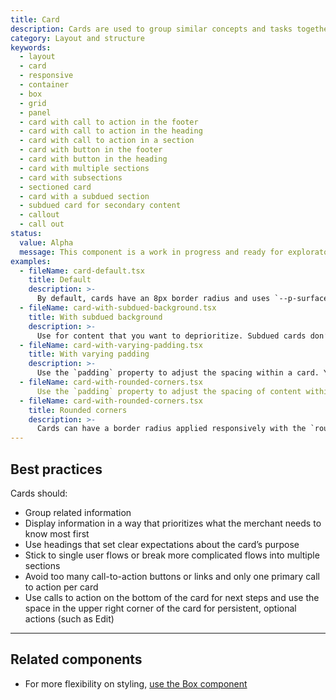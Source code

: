 ```yaml
---
title: Card
description: Cards are used to group similar concepts and tasks together for merchants to scan, read, and get things done. It displays content in a familiar and recognizable style.
category: Layout and structure
keywords:
  - layout
  - card
  - responsive
  - container
  - box
  - grid
  - panel
  - card with call to action in the footer
  - card with call to action in the heading
  - card with call to action in a section
  - card with button in the footer
  - card with button in the heading
  - card with multiple sections
  - card with subsections
  - sectioned card
  - card with a subdued section
  - subdued card for secondary content
  - callout
  - call out
status:
  value: Alpha
  message: This component is a work in progress and ready for exploratory usage, with breaking changes expected in minor version updates. Please use with caution. Learn more about our [component lifecycles](/getting-started/components-lifecycle).
examples:
  - fileName: card-default.tsx
    title: Default
    description: >-
      By default, cards have an 8px border radius and uses `--p-surface` as the background and `--p-shadow-card` as the shadow. There is padding of `space-5` (20px) around children and `space-4` (16px) for small screens.
  - fileName: card-with-subdued-background.tsx
    title: With subdued background
    description: >-
      Use for content that you want to deprioritize. Subdued cards don’t stand out as much as cards with white backgrounds so don’t use them for information or actions that are critical to merchants.
  - fileName: card-with-varying-padding.tsx
    title: With varying padding
    description: >-
      Use the `padding` property to adjust the spacing within a card. You can also specify spacing values at different breakpoints.
  - fileName: card-with-rounded-corners.tsx
      Use the `padding` property to adjust the spacing of content within a card. The `padding` prop supports responsive spacing with the [Breakpoints tokens](https://polaris.shopify.com/tokens/breakpoints).
  - fileName: card-with-rounded-corners.tsx
    title: Rounded corners
    description: >-
      Cards can have a border radius applied responsively with the `roundedAbove` prop.
---
```


## Best practices

Cards should:

- Group related information
- Display information in a way that prioritizes what the merchant needs to know most first
- Use headings that set clear expectations about the card’s purpose
- Stick to single user flows or break more complicated flows into multiple sections
- Avoid too many call-to-action buttons or links and only one primary call to action per card
- Use calls to action on the bottom of the card for next steps and use the space in the upper right corner of the card for persistent, optional actions (such as Edit)

---

## Related components

- For more flexibility on styling, [use the Box component](https://polaris.shopify.com/components/layout-and-structure/box)
